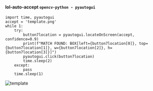 #### lol-auto-accept `opencv-python - pyautogui`

```
import time, pyautogui
accept = 'template.png'
while 1:
    try:
        button7location = pyautogui.locateOnScreen(accept, confidence=0.9)
        print(f"MATCH FOUND: BOX[left={button7location[0]}, top={button7location[1]}, w={button7location[2]}, h={button7location[3]}]")
        pyautogui.click(button7location)
        time.sleep(2)
    except:
        pass
    time.sleep(1)
```
![template](https://github.com/showdamagebr1/lol-auto-accept/assets/158983772/87c8266d-7078-4f7b-a3fa-b64c2b30dfd5)

